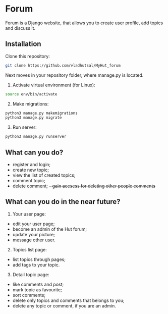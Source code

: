 # Forum

Forum is a Django website, that allows you to create user profile, add topics and discuss it.

## Installation

Clone this repository:

```bash
git clone https://github.com/vladhutsal/MyHut_forum
```
Next moves in your repository folder, where manage.py is located.
  1. Activate virtual environment (for Linux):
```bash
source env/bin/activate
```
  2. Make migrations:
```bash
python3 manage.py makemigrations
python3 manage.py migrate
```
  3. Run server:
```bash
python3 manage.py runserver
```

## What can you do?
  - register and login;
  - create new topic;
  - view the list of created topics;
  - comment topic;
  - delete comment;
  ~~- gain accsess for deleting other people comments~~
 
 ## What can you do in the near future?
 1. Your user page:
  - edit your user page;
  - become an admin of the Hut forum;
  - update your picture;
  - message other user.
 
 2. Topics list page:
  - list topics through pages;
  - add tags to your topic.
 
 3. Detail topic page:
  - like comments and post;
  - mark topic as favourite;
  - sort comments;
  - delete only topics and comments that belongs to you;
  - delete any topic or comment, if you are an admin.
